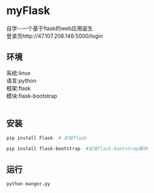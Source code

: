 # myFlask
自学--一个基于flask的web应用诞生<br>
登录页http://47.107.208.146:5000/login
<br>
## 环境
系统:linux<br>
语言:python<br>
框架:flask<br>
模块:flask-bootstrap <br>
<br>
## 安装
```python
pip install Flask  # 安装flask
```
```python
pip install flask-bootstrap  #安装flask-bootstrap模块
```
## 运行
```python
python manger.py
```

